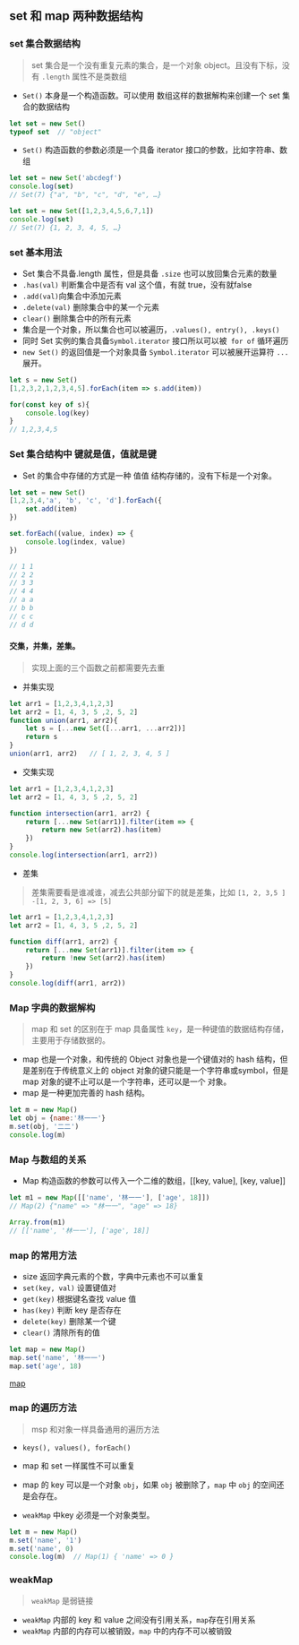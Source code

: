 ## set 和 map 两种数据结构

### set 集合数据结构
> set 集合是一个没有重复元素的集合，是一个对象 object。且没有下标，没有 `.length` 属性不是类数组
* `Set()` 本身是一个构造函数。可以使用 数组这样的数据解构来创建一个 set 集合的数据结构
``` js
let set = new Set()
typeof set  // "object"
```
* `Set()` 构造函数的参数必须是一个具备 iterator 接口的参数，比如字符串、数组
``` js
let set = new Set('abcdegf')
console.log(set)
// Set(7) {"a", "b", "c", "d", "e", …}

let set = new Set([1,2,3,4,5,6,7,1])
console.log(set)
// Set(7) {1, 2, 3, 4, 5, …}
```


### set 基本用法
* Set 集合不具备.length 属性，但是具备 `.size` 也可以放回集合元素的数量
* `.has(val)` 判断集合中是否有 val 这个值，有就 true，没有就false
* `.add(val)`向集合中添加元素
* `.delete(val)` 删除集合中的某一个元素
* `clear()` 删除集合中的所有元素
* 集合是一个对象，所以集合也可以被遍历，`.values(), entry(), .keys()`
* 同时 Set 实例的集合具备`Symbol.iterator` 接口所以可以被` for of` 循环遍历
* `new Set()` 的返回值是一个对象具备 `Symbol.iterator` 可以被展开运算符 `...` 展开。
``` js
let s = new Set()
[1,2,3,2,1,2,3,4,5].forEach(item => s.add(item))

for(const key of s){
    console.log(key)
}
// 1,2,3,4,5
```

### Set 集合结构中 键就是值，值就是键
* Set 的集合中存储的方式是一种 值值 结构存储的，没有下标是一个对象。
``` js
let set = new Set()
[1,2,3,4,'a', 'b', 'c', 'd'].forEach({
    set.add(item)
})

set.forEach((value, index) => {
    console.log(index, value)
})

// 1 1
// 2 2
// 3 3
// 4 4
// a a
// b b
// c c
// d d
```


#### 交集，并集，差集。
> 实现上面的三个函数之前都需要先去重
* 并集实现
``` js
let arr1 = [1,2,3,4,1,2,3]
let arr2 = [1, 4, 3, 5 ,2, 5, 2]
function union(arr1, arr2){
    let s = [...new Set([...arr1, ...arr2])]
    return s
}
union(arr1, arr2)   // [ 1, 2, 3, 4, 5 ]
```
* 交集实现
``` js
let arr1 = [1,2,3,4,1,2,3]
let arr2 = [1, 4, 3, 5 ,2, 5, 2]

function intersection(arr1, arr2) {
    return [...new Set(arr1)].filter(item => {
        return new Set(arr2).has(item)
    })
}
console.log(intersection(arr1, arr2))
```

* 差集
> 差集需要看是谁减谁，减去公共部分留下的就是差集，比如 `[1, 2, 3,5 ] -[1, 2, 3, 6] => [5]`
``` js
let arr1 = [1,2,3,4,1,2,3]
let arr2 = [1, 4, 3, 5 ,2, 5, 2]

function diff(arr1, arr2) {
    return [...new Set(arr1)].filter(item => {
        return !new Set(arr2).has(item)
    })
}
console.log(diff(arr1, arr2))
```


### Map 字典的数据解构
> map 和 set 的区别在于 map 具备属性 `key`，是一种键值的数据结构存储，主要用于存储数据的。
* map 也是一个对象，和传统的 Object 对象也是一个键值对的 hash 结构，但是差别在于传统意义上的 object 对象的键只能是一个字符串或symbol，但是 map 对象的键不止可以是一个字符串，还可以是一个 对象。
* map 是一种更加完善的 hash 结构。
``` js
let m = new Map()
let obj = {name:'林一一'}
m.set(obj, '二二')
console.log(m)
```


### Map 与数组的关系
* Map 构造函数的参数可以传入一个二维的数组，[[key, value], [key, value]]
``` js
let m1 = new Map([['name', '林一一'], ['age', 18]])
// Map(2) {"name" => "林一一", "age" => 18}

Array.from(m1)
// [['name', '林一一'], ['age', 18]]
```

### map 的常用方法
* size 返回字典元素的个数，字典中元素也不可以重复
* `set(key, val)` 设置键值对
* `get(key)` 根据键名查找 value 值
* `has(key)` 判断 key 是否存在
* `delete(key)` 删除某一个键
* `clear()` 清除所有的值
``` js
let map = new Map()
map.set('name', '林一一')
map.set('age', 18)
```
[map](./others/img/map.jpg)

### map 的遍历方法
> msp 和对象一样具备通用的遍历方法
* `keys(), values(), forEach()`


* map 和 set 一样属性不可以重复
* map 的 key 可以是一个对象 `obj`，如果 `obj` 被删除了，`map` 中 `obj` 的空间还是会存在。
* `weakMap` 中key 必须是一个对象类型。
``` js
let m = new Map()
m.set('name', '1')
m.set('name', 0)
console.log(m)  // Map(1) { 'name' => 0 }
```




### weakMap
> `weakMap` 是弱链接
* `weakMap` 内部的 key 和 value 之间没有引用关系，`map`存在引用关系
* `weakMap` 内部的内存可以被销毁，`map` 中的内存不可以被销毁






